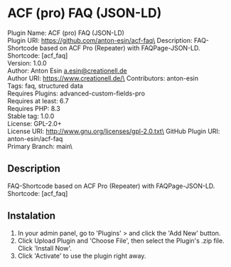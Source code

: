 # ACF (pro) FAQ (JSON-LD)
Plugin Name: ACF (pro) FAQ (JSON-LD)\
Plugin URI: https://github.com/anton-esin/acf-faq\
Description: FAQ-Shortcode based on ACF Pro (Repeater) with FAQPage-JSON-LD. Shortcode: [acf_faq]\
Version:     1.0.0\
Author:     Anton Esin <a.esin@creationell.de>\
Author URI: https://www.creationell.de/\ 
Contributors: anton-esin\
Tags: faq, structured data\
Requires Plugins: advanced-custom-fields-pro\
Requires at least: 6.7\
Requires PHP: 8.3\
Stable tag: 1.0.0\
License: GPL-2.0+\
License URI: http://www.gnu.org/licenses/gpl-2.0.txt\
GitHub Plugin URI: anton-esin/acf-faq\
Primary Branch: main\

## Description
FAQ-Shortcode based on ACF Pro (Repeater) with FAQPage-JSON-LD. Shortcode: [acf_faq]

## Instalation
1. In your admin panel, go to 'Plugins' > and click the 'Add New' button.
2. Click Upload Plugin and 'Choose File', then select the Plugin's .zip file. Click 'Install Now'.
3. Click 'Activate' to use the plugin right away.

